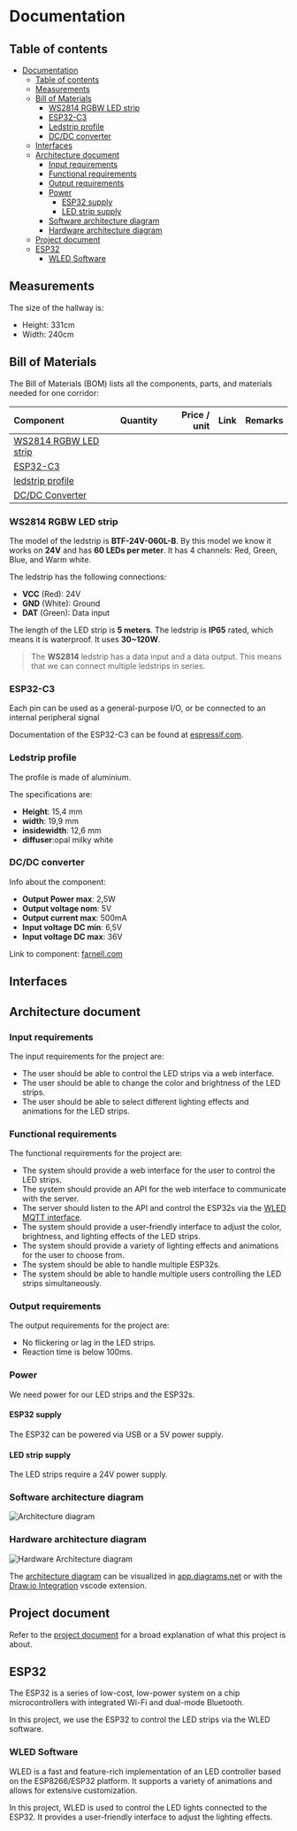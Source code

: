 # Documentation

## Table of contents

- [Documentation](#documentation)
  - [Table of contents](#table-of-contents)
  - [Measurements](#measurements)
  - [Bill of Materials](#bill-of-materials)
    - [WS2814 RGBW LED strip](#ws2814-rgbw-led-strip)
    - [ESP32-C3](#esp32-c3)
    - [Ledstrip profile](#ledstrip-profile)
    - [DC/DC converter](#dcdc-converter)
  - [Interfaces](#interfaces)
  - [Architecture document](#architecture-document)
    - [Input requirements](#input-requirements)
    - [Functional requirements](#functional-requirements)
    - [Output requirements](#output-requirements)
    - [Power](#power)
      - [ESP32 supply](#esp32-supply)
      - [LED strip supply](#led-strip-supply)
    - [Software architecture diagram](#software-architecture-diagram)
    - [Hardware architecture diagram](#hardware-architecture-diagram)
  - [Project document](#project-document)
  - [ESP32](#esp32)
    - [WLED Software](#wled-software)

## Measurements

The size of the hallway is:

- Height: 331cm
- Width: 240cm

## Bill of Materials

The Bill of Materials (BOM) lists all the components, parts, and materials needed for one corridor:

| Component                                       | Quantity | Price / unit | Link | Remarks |
| :---------------------------------------------- | :------: | -----------: | :--- | :------ |
| [WS2814 RGBW LED strip](#ws2814-rgbw-led-strip) |          |              |      |         |
| [ESP32-C3](#esp32-c3)                           |          |              |      |         |
| [ledstrip profile](#ledstrip-profile)           |          |              |      |         |
| [DC/DC Converter](#dcdc-converter)              |          |              |      |         |

### WS2814 RGBW LED strip

The model of the ledstrip is **BTF-24V-060L-B**. By this model we know it works on **24V** and has **60 LEDs per meter**. It has 4 channels: Red, Green, Blue, and Warm white.

The ledstrip has the following connections:

- **VCC** (Red): 24V
- **GND** (White): Ground
- **DAT** (Green): Data input

The length of the LED strip is **5 meters**. The ledstrip is **IP65** rated, which means it is waterproof. It uses **30~120W**.

> The **WS2814** ledstrip has a data input and a data output. This means that we can connect multiple ledstrips in series.

### ESP32-C3

Each pin can be used as a general-purpose I/O, or be connected to an internal peripheral signal

Documentation of the ESP32-C3 can be found at [espressif.com](https://www.espressif.com/en/products/socs/esp32-c3).

### Ledstrip profile

The profile is made of aluminium.

The specifications are:

- **Height**: 15,4 mm
- **width**: 19,9 mm
- **insidewidth**: 12,6 mm
- **diffuser**:opal milky white

### DC/DC converter

Info about the component:

- **Output Power max**: 2,5W
- **Output voltage nom**: 5V
- **Output current max**: 500mA
- **Input voltage DC min**: 6,5V
- **Input voltage DC max**: 36V

Link to component: [farnell.com](https://nl.farnell.com/multicomp-pro/mp-k7805-500r3/dc-dc-converter-5v-0-5a/dp/3584025)

## Interfaces

## Architecture document

### Input requirements

The input requirements for the project are:

- The user should be able to control the LED strips via a web interface.
- The user should be able to change the color and brightness of the LED strips.
- The user should be able to select different lighting effects and animations for the LED strips.

### Functional requirements

The functional requirements for the project are:

- The system should provide a web interface for the user to control the LED strips.
- The system should provide an API for the web interface to communicate with the server.
- The server should listen to the API and control the ESP32s via the [WLED MQTT interface](https://kno.wled.ge/interfaces/mqtt/).
- The system should provide a user-friendly interface to adjust the color, brightness, and lighting effects of the LED strips.
- The system should provide a variety of lighting effects and animations for the user to choose from.
- The system should be able to handle multiple ESP32s.
- The system should be able to handle multiple users controlling the LED strips simultaneously.

### Output requirements

The output requirements for the project are:

- No flickering or lag in the LED strips.
- Reaction time is below 100ms.

### Power

We need power for our LED strips and the ESP32s.

#### ESP32 supply

The ESP32 can be powered via USB or a 5V power supply.

#### LED strip supply

The LED strips require a 24V power supply.

### Software architecture diagram

<picture>
  <source
    srcset="./exports/ArchitectureDiagram_dark.svg"
    media="(prefers-color-scheme: dark)"
  />
  <source
    srcset="./exports/ArchitectureDiagram_light.svg"
    media="(prefers-color-scheme: light), (prefers-color-scheme: no-preference)"
  />
  <img alt="Architecture diagram" />
</picture>

### Hardware architecture diagram

<picture>
  <source
    srcset="./exports/HardwareArchitectureDiagram_dark.svg"
    media="(prefers-color-scheme: dark)"
  />
  <source
    srcset="./exports/HardwareArchitectureDiagram_light.svg"
    media="(prefers-color-scheme: light), (prefers-color-scheme: no-preference)"
  />
  <img alt="Hardware Architecture diagram" />
</picture>

The [architecture diagram](./ArchitectureDiagram.drawio) can be visualized in [app.diagrams.net](https://app.diagrams.net/) or with the [Draw.io Integration](https://marketplace.visualstudio.com/items?itemName=hediet.vscode-drawio) vscode extension.

## Project document

Refer to the [project document](./project_document.pdf) for a broad explanation of what this project is about.

## ESP32

The ESP32 is a series of low-cost, low-power system on a chip microcontrollers with integrated Wi-Fi and dual-mode Bluetooth.

In this project, we use the ESP32 to control the LED strips via the WLED software.

### WLED Software

WLED is a fast and feature-rich implementation of an LED controller based on the ESP8266/ESP32 platform. It supports a variety of animations and allows for extensive customization.

In this project, WLED is used to control the LED lights connected to the ESP32. It provides a user-friendly interface to adjust the lighting effects.
